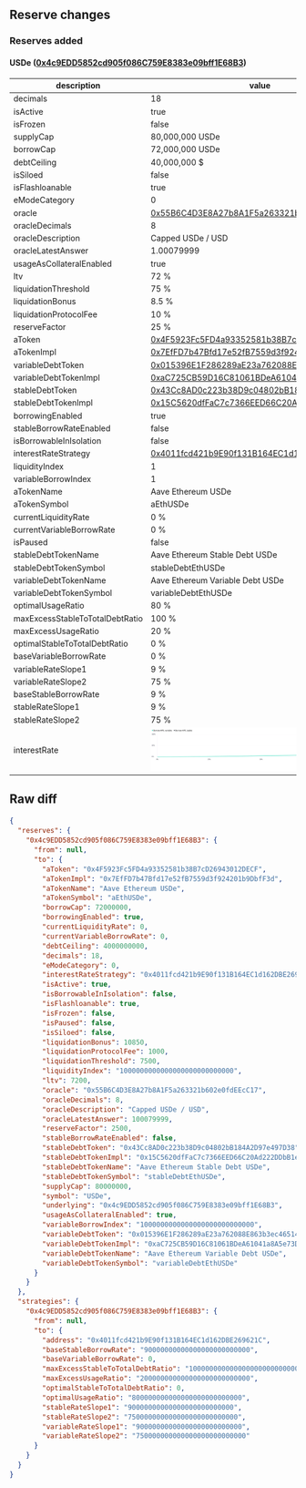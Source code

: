 ## Reserve changes

### Reserves added

#### USDe ([0x4c9EDD5852cd905f086C759E8383e09bff1E68B3](https://etherscan.io/address/0x4c9EDD5852cd905f086C759E8383e09bff1E68B3))

| description | value |
| --- | --- |
| decimals | 18 |
| isActive | true |
| isFrozen | false |
| supplyCap | 80,000,000 USDe |
| borrowCap | 72,000,000 USDe |
| debtCeiling | 40,000,000 $ |
| isSiloed | false |
| isFlashloanable | true |
| eModeCategory | 0 |
| oracle | [0x55B6C4D3E8A27b8A1F5a263321b602e0fdEEcC17](https://etherscan.io/address/0x55B6C4D3E8A27b8A1F5a263321b602e0fdEEcC17) |
| oracleDecimals | 8 |
| oracleDescription | Capped USDe / USD |
| oracleLatestAnswer | 1.00079999 |
| usageAsCollateralEnabled | true |
| ltv | 72 % |
| liquidationThreshold | 75 % |
| liquidationBonus | 8.5 % |
| liquidationProtocolFee | 10 % |
| reserveFactor | 25 % |
| aToken | [0x4F5923Fc5FD4a93352581b38B7cD26943012DECF](https://etherscan.io/address/0x4F5923Fc5FD4a93352581b38B7cD26943012DECF) |
| aTokenImpl | [0x7EfFD7b47Bfd17e52fB7559d3f924201b9DbfF3d](https://etherscan.io/address/0x7EfFD7b47Bfd17e52fB7559d3f924201b9DbfF3d) |
| variableDebtToken | [0x015396E1F286289aE23a762088E863b3ec465145](https://etherscan.io/address/0x015396E1F286289aE23a762088E863b3ec465145) |
| variableDebtTokenImpl | [0xaC725CB59D16C81061BDeA61041a8A5e73DA9EC6](https://etherscan.io/address/0xaC725CB59D16C81061BDeA61041a8A5e73DA9EC6) |
| stableDebtToken | [0x43Cc8AD0c223b38D9c04802bB184A2D97e497D38](https://etherscan.io/address/0x43Cc8AD0c223b38D9c04802bB184A2D97e497D38) |
| stableDebtTokenImpl | [0x15C5620dfFaC7c7366EED66C20Ad222DDbB1eD57](https://etherscan.io/address/0x15C5620dfFaC7c7366EED66C20Ad222DDbB1eD57) |
| borrowingEnabled | true |
| stableBorrowRateEnabled | false |
| isBorrowableInIsolation | false |
| interestRateStrategy | [0x4011fcd421b9E90f131B164EC1d162DBE269621C](https://etherscan.io/address/0x4011fcd421b9E90f131B164EC1d162DBE269621C) |
| liquidityIndex | 1 |
| variableBorrowIndex | 1 |
| aTokenName | Aave Ethereum USDe |
| aTokenSymbol | aEthUSDe |
| currentLiquidityRate | 0 % |
| currentVariableBorrowRate | 0 % |
| isPaused | false |
| stableDebtTokenName | Aave Ethereum Stable Debt USDe |
| stableDebtTokenSymbol | stableDebtEthUSDe |
| variableDebtTokenName | Aave Ethereum Variable Debt USDe |
| variableDebtTokenSymbol | variableDebtEthUSDe |
| optimalUsageRatio | 80 % |
| maxExcessStableToTotalDebtRatio | 100 % |
| maxExcessUsageRatio | 20 % |
| optimalStableToTotalDebtRatio | 0 % |
| baseVariableBorrowRate | 0 % |
| variableRateSlope1 | 9 % |
| variableRateSlope2 | 75 % |
| baseStableBorrowRate | 9 % |
| stableRateSlope1 | 9 % |
| stableRateSlope2 | 75 % |
| interestRate | ![ir](/.assets/a2ff7054b21a6d938826bbea32b5e589c6a0c8f7.svg) |


## Raw diff

```json
{
  "reserves": {
    "0x4c9EDD5852cd905f086C759E8383e09bff1E68B3": {
      "from": null,
      "to": {
        "aToken": "0x4F5923Fc5FD4a93352581b38B7cD26943012DECF",
        "aTokenImpl": "0x7EfFD7b47Bfd17e52fB7559d3f924201b9DbfF3d",
        "aTokenName": "Aave Ethereum USDe",
        "aTokenSymbol": "aEthUSDe",
        "borrowCap": 72000000,
        "borrowingEnabled": true,
        "currentLiquidityRate": 0,
        "currentVariableBorrowRate": 0,
        "debtCeiling": 4000000000,
        "decimals": 18,
        "eModeCategory": 0,
        "interestRateStrategy": "0x4011fcd421b9E90f131B164EC1d162DBE269621C",
        "isActive": true,
        "isBorrowableInIsolation": false,
        "isFlashloanable": true,
        "isFrozen": false,
        "isPaused": false,
        "isSiloed": false,
        "liquidationBonus": 10850,
        "liquidationProtocolFee": 1000,
        "liquidationThreshold": 7500,
        "liquidityIndex": "1000000000000000000000000000",
        "ltv": 7200,
        "oracle": "0x55B6C4D3E8A27b8A1F5a263321b602e0fdEEcC17",
        "oracleDecimals": 8,
        "oracleDescription": "Capped USDe / USD",
        "oracleLatestAnswer": 100079999,
        "reserveFactor": 2500,
        "stableBorrowRateEnabled": false,
        "stableDebtToken": "0x43Cc8AD0c223b38D9c04802bB184A2D97e497D38",
        "stableDebtTokenImpl": "0x15C5620dfFaC7c7366EED66C20Ad222DDbB1eD57",
        "stableDebtTokenName": "Aave Ethereum Stable Debt USDe",
        "stableDebtTokenSymbol": "stableDebtEthUSDe",
        "supplyCap": 80000000,
        "symbol": "USDe",
        "underlying": "0x4c9EDD5852cd905f086C759E8383e09bff1E68B3",
        "usageAsCollateralEnabled": true,
        "variableBorrowIndex": "1000000000000000000000000000",
        "variableDebtToken": "0x015396E1F286289aE23a762088E863b3ec465145",
        "variableDebtTokenImpl": "0xaC725CB59D16C81061BDeA61041a8A5e73DA9EC6",
        "variableDebtTokenName": "Aave Ethereum Variable Debt USDe",
        "variableDebtTokenSymbol": "variableDebtEthUSDe"
      }
    }
  },
  "strategies": {
    "0x4c9EDD5852cd905f086C759E8383e09bff1E68B3": {
      "from": null,
      "to": {
        "address": "0x4011fcd421b9E90f131B164EC1d162DBE269621C",
        "baseStableBorrowRate": "90000000000000000000000000",
        "baseVariableBorrowRate": 0,
        "maxExcessStableToTotalDebtRatio": "1000000000000000000000000000",
        "maxExcessUsageRatio": "200000000000000000000000000",
        "optimalStableToTotalDebtRatio": 0,
        "optimalUsageRatio": "800000000000000000000000000",
        "stableRateSlope1": "90000000000000000000000000",
        "stableRateSlope2": "750000000000000000000000000",
        "variableRateSlope1": "90000000000000000000000000",
        "variableRateSlope2": "750000000000000000000000000"
      }
    }
  }
}
```